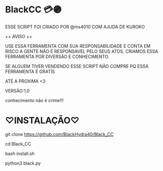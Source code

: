 # BlackCC 💳🟣

ESSE SCRIPT FOI CRIADO POR @ms4010 COM AJUDA DE KUROKO 

++ AVISO ++

USE ESSA FERRAMENTA COM SUA RESPONSABILIDADE E CONTA EM RISCO
A GENTE NÃO É RESPONSAVEL PELO SEUS ATOS, CRIAMOS ESSA FERRAMENTA POR 
DIVERSÃO E CONHECIMENTO.

SE ALGUEM TIVER VENDENDO ESSE SCRIPT NÃO COMPRE PQ ESSA FERRAMENTA É GRATÍS

ATÉ A PROXIMA <3

VERSÃO:1.0

conhecimento não é crime!!!

# ♡INSTALAÇÃO♡

git clone https://github.com/BlackHydra40/Black_CC

cd Black_CC

bash install.sh 

python3 black.py




